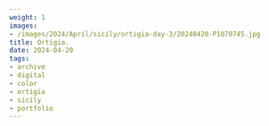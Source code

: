 ```yaml
---
weight: 1
images:
- /images/2024/April/sicily/ortigia-day-3/20240420-P1070745.jpg
title: Ortigia.
date: 2024-04-20
tags:
- archive
- digital
- color
- ortigia
- sicily
- portfolio
---
```


